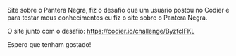 Site sobre o Pantera Negra, fiz o desafio que um usuário postou no Codier e para testar meus conhecimentos eu fiz o site sobre o Pantera Negra.

O site junto com o desafio:
https://codier.io/challenge/ByzfclFKL

Espero que tenham gostado!
